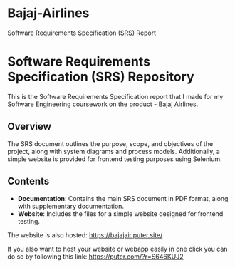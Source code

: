 # Bajaj-Airlines
Software Requirements Specification (SRS) Report

# Software Requirements Specification (SRS) Repository
This is the Software Requirements Specification report that I made for my Software Engineering coursework on the product - Bajaj Airlines. 

## Overview

The SRS document outlines the purpose, scope, and objectives of the project, along with system diagrams and process models. Additionally, a simple website is provided for frontend testing purposes using Selenium.

## Contents

- **Documentation**: Contains the main SRS document in PDF format, along with supplementary documentation.
- **Website**: Includes the files for a simple website designed for frontend testing.

The website is also hosted: https://bajajair.puter.site/

If you also want to host your website or webapp easily in one click you can do so by following this link: https://puter.com/?r=S646KUJ2
